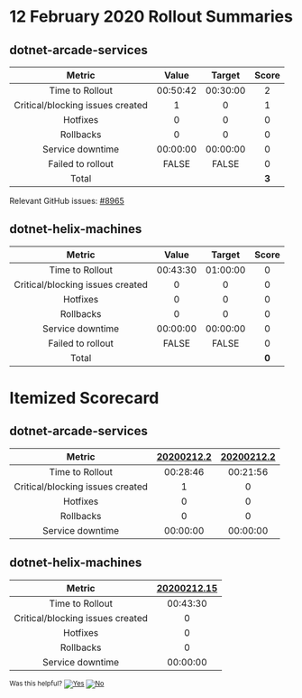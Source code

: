 # 12 February 2020 Rollout Summaries

## dotnet-arcade-services

|              Metric              |   Value  |  Target  |   Score   |
|:--------------------------------:|:--------:|:--------:|:---------:|
| Time to Rollout                  | 00:50:42 | 00:30:00 |     2     |
| Critical/blocking issues created |     1    |    0     |     1     |
| Hotfixes                         |     0    |    0     |     0     |
| Rollbacks                        |     0    |    0     |     0     |
| Service downtime                 | 00:00:00 | 00:00:00 |     0     |
| Failed to rollout                |   FALSE  |   FALSE  |     0     |
| Total                            |          |          |   **3**   |

Relevant GitHub issues: [#8965](https://github.com/dotnet/core-eng/issues/8965)
## dotnet-helix-machines

|              Metric              |   Value  |  Target  |   Score   |
|:--------------------------------:|:--------:|:--------:|:---------:|
| Time to Rollout                  | 00:43:30 | 01:00:00 |     0     |
| Critical/blocking issues created |     0    |    0     |     0     |
| Hotfixes                         |     0    |    0     |     0     |
| Rollbacks                        |     0    |    0     |     0     |
| Service downtime                 | 00:00:00 | 00:00:00 |     0     |
| Failed to rollout                |   FALSE  |   FALSE  |     0     |
| Total                            |          |          |   **0**   |


# Itemized Scorecard

## dotnet-arcade-services

| Metric | [20200212.2](https://dev.azure.com/dnceng/7ea9116e-9fac-403d-b258-b31fcf1bb293/_build/results?buildId=517794) | [20200212.2](https://dev.azure.com/dnceng/7ea9116e-9fac-403d-b258-b31fcf1bb293/_build/results?buildId=517824) |
|:-----:|:-----:|:-----:|
| Time to Rollout | 00:28:46 | 00:21:56 |
| Critical/blocking issues created | 1 | 0 |
| Hotfixes | 0 | 0 |
| Rollbacks | 0 | 0 |
| Service downtime | 00:00:00 | 00:00:00 |


## dotnet-helix-machines

| Metric | [20200212.15](https://dev.azure.com/dnceng/7ea9116e-9fac-403d-b258-b31fcf1bb293/_build/results?buildId=518035) |
|:-----:|:-----:|
| Time to Rollout | 00:43:30 |
| Critical/blocking issues created | 0 |
| Hotfixes | 0 |
| Rollbacks | 0 |
| Service downtime | 00:00:00 |



<!-- Begin Generated Content: Doc Feedback -->
<sub>Was this helpful? [![Yes](https://helix.dot.net/f/ip/5?p=Documentation%5CTeamProcess%5CRollout-Scorecards%5CScorecard_2020-02-12.md)](https://helix.dot.net/f/p/5?p=Documentation%5CTeamProcess%5CRollout-Scorecards%5CScorecard_2020-02-12.md) [![No](https://helix.dot.net/f/in)](https://helix.dot.net/f/n/5?p=Documentation%5CTeamProcess%5CRollout-Scorecards%5CScorecard_2020-02-12.md)</sub>
<!-- End Generated Content-->
